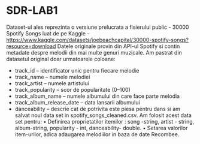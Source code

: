 # SDR-LAB1
Dataset-ul ales reprezinta o versiune prelucrata a fisierului public - 30000 Spotify Songs luat de pe Kaggle - https://www.kaggle.com/datasets/joebeachcapital/30000-spotify-songs?resource=download
Datele originale provin din API-ul Spotify si contin metadate despre melodii din mai multe genuri muzicale.
Am pastrat din datasetul original doar urmatoarele coloane:
-	track_id – identificator unic pentru fiecare melodie
-	track_name – numele melodiei
-	track_artist – numele artistului
-	track_popularity – scor de popularitate (0–100)
-	track_album_name – numele albumului din care face parte melodia
-	track_album_release_date – data lansarii albumului
-	danceability – descrie cat de potrivita este piesa pentru dans
si am salvat noul data set in spotify_songs_cleaned.csv.
Am folosit acest data set pentru:
•	Definirea proprietatilor itemilor : song -string, artist - string, album-string, popularity - int, danceability- double.
•	Setarea valorilor item-urilor, adica adaugarea melodiilor in baza de date Recombee.
